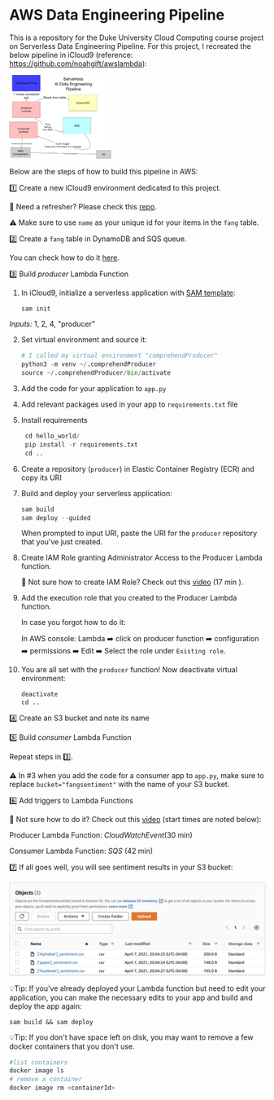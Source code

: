 # AWS Data Engineering Pipeline 
This is a repository for the Duke University Cloud Computing course project on Serverless Data Engineering Pipeline. For this project, I recreated the below pipeline in iCloud9 (reference: https://github.com/noahgift/awslambda): 

<img src="./images/pipeline.png" alt="drawing" width="200"/>



Below are the steps of how to build this pipeline in AWS: 

1️⃣ Create a new iCloud9 environment dedicated to this project. 

🤔 Need a refresher? Please check this [repo](https://github.com/noahgift/awslambda/blob/master/beginners_guide_aws_lambda.ipynb). 

⚠️ Make sure to use `name` as your unique id for your items in the `fang` table. 

2️⃣ Create  a `fang` table in DynamoDB and SQS queue. 

You can check how to do it [here](https://www.youtube.com/watch?v=zXxdbtamoa4). 

3️⃣ Build *producer* Lambda Function 

1. In iCloud9, initialize a serverless application with [SAM template](https://docs.aws.amazon.com/serverless-application-model/latest/developerguide/sam-cli-command-reference-sam-init.html): 

   ```python
   sam init 
   ```

*Inputs:* 1, 2, 4, "producer"

2. Set virtual environment and source it: 

   ```python
   # I called my virtual environment "comprehendProducer"
   python3 -m venv ~/.comprehendProducer
   source ~/.comprehendProducer/bin/activate
   ```

3. Add the code for your application to  `app.py`

4. Add relevant packages used in your app to `requirements.txt` file 

5. Install requirements 

   ```python
    cd hello_world/
    pip install -r requirements.txt 
    cd .. 
   ```

6. Create a repository (`producer`) in Elastic Container Registry (ECR) and copy its URI 

7. Build and deploy your serverless application: 

   ```python
   sam build 
   sam deploy --guided
   ```

   When prompted to input URI, paste the URI for the `producer` repository that you've just created. 

8. Create IAM Role granting Administrator Access to the Producer Lambda function. 

   🤔 Not sure how to create IAM Role? Check out this [video](https://www.youtube.com/watch?v=zXxdbtamoa4) (17 min ).

9. Add the execution role that you created to the Producer Lambda function. 

   In case you forgot how to do it:  

   In AWS console: Lambda ➡️ click on producer function ➡️ configuration ➡️ permissions ➡️ Edit ➡️ Select the role under `Existing role`.

10. You are all set with the `producer` function! Now deactivate virtual environment: 

    ```
    deactivate 
    cd .. 
    ```

4️⃣ Create an S3 bucket and note its name

5️⃣ Build *consumer* Lambda Function 

Repeat steps in 3️⃣. 

⚠️ In #3 when you add the code for a consumer app to `app.py`, make sure to replace `bucket="fangsentiment"` with the name of your S3 bucket. 

6️⃣ Add triggers to Lambda Functions 

🤔 Not sure how to do it? Check out this [video](https://www.youtube.com/watch?v=zXxdbtamoa4) (start times are noted below): 

Producer Lambda Function: *CloudWatchEvent*(30 min)

Consumer Lambda Function: *SQS* (42 min)

7️⃣ If all goes well, you will see sentiment results in your S3 bucket: 

![s3](./images/s3.png)



💡Tip: If you've already deployed your Lambda function but need to edit your application, you can make the necessary edits to your app and build and deploy the app again: 

```
sam build && sam deploy 
```

💡Tip: If you don't have space left on disk, you may want to remove a few docker containers that you don't use. 

```python
#list containers 
docker image ls 
# remove a container 
docker image rm <containerId>
```

